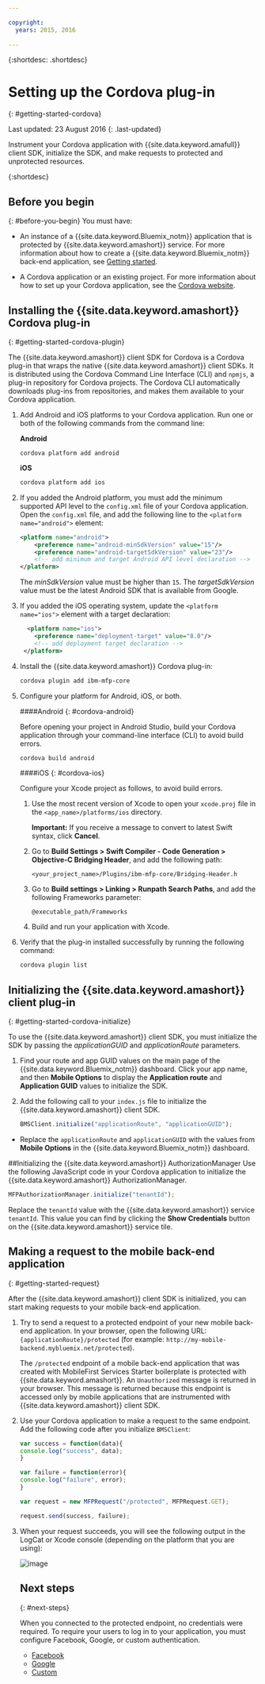```yaml
---

copyright:
  years: 2015, 2016
  
---
```

{:shortdesc: .shortdesc} 

# Setting up the Cordova plug-in
{: #getting-started-cordova}

Last updated: 23 August 2016
{: .last-updated}


Instrument your Cordova application with {{site.data.keyword.amafull}} client SDK, initialize the SDK, and make requests to protected and unprotected resources.

{:shortdesc}

## Before you begin
{: #before-you-begin}
You must have:
* An instance of a  {{site.data.keyword.Bluemix_notm}} application that is protected by {{site.data.keyword.amashort}} service. For more information about how to create a {{site.data.keyword.Bluemix_notm}} back-end application, see [Getting started](index.html).

* A  Cordova application or an existing project. For more information about how to set up your Cordova application, see the [Cordova website](https://cordova.apache.org/).

## Installing the {{site.data.keyword.amashort}} Cordova plug-in
{: #getting-started-cordova-plugin}

The {{site.data.keyword.amashort}} client SDK for Cordova is a Cordova plug-in that wraps the native {{site.data.keyword.amashort}} client SDKs. It is distributed using the Cordova Command Line Interface (CLI) and `npmjs`, a plug-in repository for Cordova projects. The Cordova CLI automatically downloads plug-ins from repositories, and makes them available to your Cordova application.

1. Add Android and iOS platforms to your Cordova application. Run one or both of the following commands from the command line:
   	
	**Android**

	```
	cordova platform add android
	```
	
	**iOS**

	```Bash
	cordova platform add ios
	```

2. If you added the Android platform, you must add the minimum supported API level to the `config.xml` file of your Cordova application. Open the `config.xml` file, and add the following line to the `<platform name="android">` element:

	```XML
	<platform name="android">  
		<preference name="android-minSdkVersion" value="15"/>
		<preference name="android-targetSdkVersion" value="23"/>
		<!-- add minimum and target Android API level declaration -->
	</platform>
	```
	The *minSdkVersion* value must be higher than `15`. The *targetSdkVersion* value must be the latest Android SDK that is available from Google.

3. If you added the iOS operating system, update the `<platform name="ios">` element with a target declaration:

	```XML
 	  <platform name="ios">
		<preference name="deployment-target" value="8.0"/>
		<!-- add deployment target declaration -->
	 </platform>
	```


4. Install the {{site.data.keyword.amashort}} Cordova plug-in:

 	```Bash
	cordova plugin add ibm-mfp-core
	```


5. Configure your platform for Android, iOS, or both.

	####Android
	{: #cordova-android}

	Before opening your project in Android Studio, build your Cordova application through your command-line interface (CLI) to avoid build errors.

	```Bash
	cordova build android
	```


	####iOS
	{: #cordova-ios}

	Configure your Xcode project as follows, to avoid build errors.

	1. Use the most recent version of Xcode to open your `xcode.proj` file in the `<app_name>/platforms/ios` directory.

		**Important:** If you receive a message to convert to latest Swift syntax, click **Cancel**.

	2. Go to **Build Settings > Swift Compiler - Code Generation > Objective-C Bridging Header**, and add the following path:

		`<your_project_name>/Plugins/ibm-mfp-core/Bridging-Header.h`

	3. Go to **Build settings > Linking > Runpath Search Paths**, and add the following Frameworks parameter:

		`@executable_path/Frameworks`

	4. Build and run your application with Xcode.

6. Verify that the plug-in installed successfully by running the following command:

	```Bash
	cordova plugin list
	```


## Initializing the {{site.data.keyword.amashort}} client plug-in
{: #getting-started-cordova-initialize}

To use the {{site.data.keyword.amashort}} client SDK, you must initialize the SDK by passing the *applicationGUID* and *applicationRoute* parameters.

1. Find your route and app GUID values on the main page of the {{site.data.keyword.Bluemix_notm}} dashboard. Click your app name, and then **Mobile Options** to display the **Application route** and **Application GUID** values to initialize the SDK.

3. Add the following call to your `index.js` file to initialize the {{site.data.keyword.amashort}} client SDK. 

	```JavaScript
	BMSClient.initialize("applicationRoute", "applicationGUID");
	```

  * Replace the `applicationRoute` and `applicationGUID` with the values from **Mobile Options** in the {{site.data.keyword.Bluemix_notm}} dashboard.




##Initializing the {{site.data.keyword.amashort}} AuthorizationManager
Use the following JavaScript code in your Cordova application to initialize the {{site.data.keyword.amashort}} AuthorizationManager.
```JavaScript
MFPAuthorizationManager.initialize("tenantId");
```


Replace the `tenantId` value with the {{site.data.keyword.amashort}} service `tenantId`. This value you can find by clicking the **Show Credentials** button on the {{site.data.keyword.amashort}} service tile.



## Making a request to the mobile back-end application
{: #getting-started-request}

After the {{site.data.keyword.amashort}} client SDK is initialized, you can start making requests to your mobile back-end application.

1. Try to send a request to a protected endpoint of your new mobile back-end application. In your browser, open the following URL: `{applicationRoute}/protected` (for example: `http://my-mobile-backend.mybluemix.net/protected`).

	The `/protected` endpoint of a mobile back-end application that was created with MobileFirst Services Starter boilerplate is protected with {{site.data.keyword.amashort}}. An `Unauthorized` message is returned in your browser. This message is returned because this endpoint is accessed only by mobile applications that are instrumented with {{site.data.keyword.amashort}} client SDK.

1. Use your Cordova application to make a request to the same endpoint. Add the following code after you initialize `BMSClient`:

	```Javascript
	var success = function(data){
	console.log("success", data);
	}

	var failure = function(error){
	console.log("failure", error);
	}

	var request = new MFPRequest("/protected", MFPRequest.GET);

	request.send(success, failure);
	```


1. When your request succeeds, you will see the following output in the LogCat or Xcode console (depending on the platform that you are using):

	![image](images/getting-started-android-success.png)

	## Next steps
	{: #next-steps}

	When you connected to the protected endpoint, no credentials were required. To require your users to log in to your application, you must configure Facebook, Google, or custom authentication.
	* [Facebook](facebook-auth-cordova.html)
	* [Google](google-auth-cordova.html)
	* [Custom](custom-auth-cordova.html)
